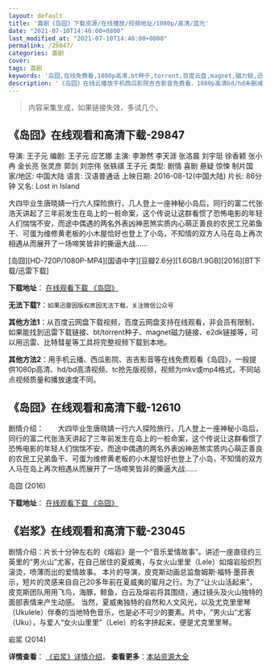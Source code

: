 ```yaml
---
layout: default
title: '喜剧《岛囧》下载资源/在线播放/视频地址/1080p/高清/蓝光'
date: "2021-07-10T14:40:00+0800"
last_modified_at: "2021-07-10T14:40:00+0800"
permalink: /29847/
categories: 喜剧
cover:
tags: 喜剧
keywords: '岛囧,在线免费看,1080p高清,bt种子,torrent,百度云盘,magnet,磁力链,迅雷下载资源'
description: '《岛囧》在线云播放手机西瓜影院吉吉影音免费看，1080p高清bd/hd未删减完整版和tc抢先枪版，mkv/mp4格式，附带bt/torrent种子、magnet/磁力链、百度云盘、网盘资源迅雷下载链接'
---
```


>内容采集生成，如果链接失效，多试几个。


## 《岛囧》在线观看和高清下载-29847

导演: 王子元 编剧: 王子元 应艺娜 主演: 李渺然 李天涯 张洛晨 刘宇珽 徐香颖 张小冉 金长亮 张灵彦 郭剑 刘宗伟 张轶祺 王子元 类型: 剧情 喜剧 悬疑 惊悚 制片国家/地区: 中国大陆 语言: 汉语普通话 上映日期: 2016-08-12(中国大陆) 片长: 86分钟 又名: Lost in Island

大四毕业生唐晓婧一行六人探险旅行，几人登上一座神秘小岛后，同行的富二代张浩天讲起了三年前发生在岛上的一桩命案，这个传说让这群看惯了恐怖电影的年轻人们惴惴不安，而途中偶遇的两名外表凶神恶煞实质内心萌正善良的农民工兄弟鱼干、可蛋为维修黄老板的小木屋恰好也登上了小岛，不知情的双方人马在岛上再次相遇从而展开了一场啼笑皆非的撕逼大战……


[岛囧][HD-720P/1080P-MP4][国语中字][豆瓣2.6分][1.6GB/1.9GB][2016][BT下载/迅雷下载]

**下载地址**： [在线观看下载 《岛囧》](https://www.btdx8.com/torrent/lost_in_island_2016.html) 


**无法下载?**：`如果迅雷因版权原因无法下载，关注微信公众号 `

**其他方法1**：从百度云网盘下载视频，百度云网盘支持在线观看，非会员有限制，如果能找到迅雷下载链接、bt/torrent种子、magnet磁力链接、e2dk链接等，可以用迅雷、比特彗星等工具将完整视频下载到本地。

**其他方法2**：用手机云播、西瓜影院、吉吉影音等在线免费观看《岛囧》，一般提供1080p高清、hd/bd高清视频、tc抢先版视频，视频为mkv或mp4格式，不同站点视频质量和播放速度不同。


## 《岛囧》在线观看和高清下载-12610

剧情介绍：　　大四毕业生唐晓婧一行六人探险旅行，几人登上一座神秘小岛后，同行的富二代张浩天讲起了三年前发生在岛上的一桩命案，这个传说让这群看惯了恐怖电影的年轻人们惴惴不安，而途中偶遇的两名外表凶神恶煞实质内心萌正善良的农民工兄弟鱼干、可蛋为维修黄老板的小木屋恰好也登上了小岛，不知情的双方人马在岛上再次相遇从而展开了一场啼笑皆非的撕逼大战……


岛囧 (2016)

**下载地址**： [在线观看下载 《岛囧》](https://www.btbtdy.me/btdy/dy6733.html) 


## 《岩浆》在线观看和高清下载-23045

剧情介绍：片长十分钟左右的《熔岩》是一个“音乐爱情故事”。讲述一座直径约三英里的“男火山”尤客，在自己居住的夏威夷，与女火山里里（Lele）如熔岩般炽烈滚烫，喷薄而出的爱情故事。 本片的导演，皮克斯动画总监詹姆斯·福特·墨菲表示，短片的灵感来自自己20多年前在夏威夷的蜜月之行。为了“让火山活起来”，皮克斯团队用用飞鸟，海豚，鲸鱼，白云及熔岩将其围绕，通过镜头及火山独特的面部表情来产生动感。 当然，夏威夷独特的自然和人文风光，以及尤克里里琴（Ukulele）伴奏的当地特色音乐，也是必不可少的要素。片中，“男火山”尤客（Uku），与爱人“女火山里里”（Lele）的名字拼起来，便是尤克里里琴。


岩浆 (2014)

**详情查看**： [《岩浆》详情介绍](/movie/23045/)， **查看更多**：[本站资源大全](/movie/t/all/)

